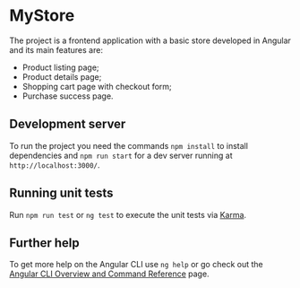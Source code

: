 # MyStore

The project is a frontend application with a basic store developed in Angular and its main features are:
- Product listing page;
- Product details page;
- Shopping cart page with checkout form;
- Purchase success page.

## Development server

To run the project you need the commands `npm install` to install dependencies and `npm run start` for a dev server running at `http://localhost:3000/`.

## Running unit tests

Run `npm run test` or `ng test` to execute the unit tests via [Karma](https://karma-runner.github.io).

## Further help

To get more help on the Angular CLI use `ng help` or go check out the [Angular CLI Overview and Command Reference](https://angular.io/cli) page.
